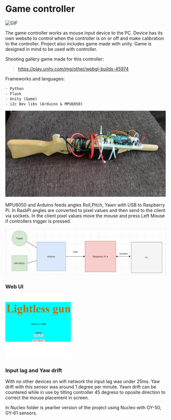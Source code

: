 # Game controller

![GIF](./DOCS/Controller.gif)

The game controller works as mouse
input device to the PC. Device has
its own website to control when
the controller is on or off and make
calibration to the controller. Project
also includes game made with unity.
Game is designed in mind to be
used with controller.

Shooting gallery game made for this controller:
>https://play.unity.com/mg/other/webgl-builds-45974

Frameworks and languages:
```
- Python
- Flask
- Unity (Game)
- i2c Dev libs (Arduino & MPU6050)
```


![Controller](./DOCS/Controller.jpg)



MPU6050 and Arduino feeds angles Roll,Pitch, Yawn with USB to Raspberry Pi. In RasbPi angles are converted to pixel values and then send to the client via sockets. In the client pixel values move the mouse and press Left Mouse if controllers trigger is pressed. 

![Simplyfyed diagram](./DOCS/Diagram1.png)


### Web UI
![Web UI](./DOCS/ui.png)

### Input lag and Yaw drift

With no other devices on wifi network the input lag was under 25ms.
Yaw drift with this sensor was around 1 degree per minute.
Yawn drift can be countered while in use by tilting controller 45 degress to oposite direction to correct the mouse placement in screen.



In Nucleo folder is yearlier version of the project using Nucleo with GY-50, GY-61 sensors.